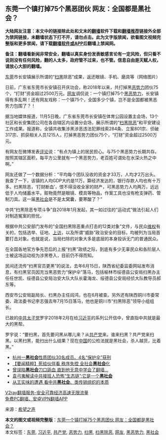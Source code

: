  <h2>东莞一个镇打掉75个黑恶团伙 网友：全国都是黑社会？</h2> <p class="notice"><b>大陆网友注意：本文中的链接除此处和文末的<a href="https://github.com/bannedbook/fanqiang" >翻墙</a>软件下载和<a href="https://github.com/killgcd/justmysocks/blob/master/README.md">翻墙推荐</a>链接外全部为禁网链接，未翻墙状态下打不开，请勿点击。此为文字版禁闻，欲看图文视频完整版和更多禁闻，请下载<a href="https://github.com/bannedbook/fanqiang">翻墙软件或APP</a>后翻墙上禁闻网。</p><p>备注：翻墙看新闻非常安全，翻墙以真实身份发表敏感言论有一定风险，但只看不说则没有任何风险，翻的人太多，政府管不过来，也不管。信息自由是天赋人权，请放心大胆的翻墙。</b></p>  <div class="entry"> <p id="conimg"></p> <p><a href="https://www.bannedbook.org/bnews/tag/%e4%b8%9c%e8%8e%9e/" class="st_tag internal_tag" rel="tag" title="标签 东莞 下的日志">东莞</a>市长安镇展示所谓的“<a href="https://www.bannedbook.org/bnews/tag/%E6%89%AB%E9%BB%91/" class="st_tag internal_tag" rel="tag" title="标签 扫黑 下的日志">扫黑</a>除恶”成果，返还眼镜、手机、磨具等（网络图片）</p> <p>日前，广东省东莞市长安镇召开庆功会，称2018年以来，共打掉黑<a href="https://www.bannedbook.org/bnews/tag/%E6%81%B6%E5%8A%BF%E5%8A%9B/" class="st_tag internal_tag" rel="tag" title="标签 恶势力 下的日志">恶势力</a>团伙75个，“打财”资金超过2500万元。<a href="https://www.bannedbook.org/bnews/tag/%e7%bd%91%e5%8f%8b/" class="st_tag internal_tag" rel="tag" title="标签 网友 下的日志">网友</a>调侃说：一个镇打掉75个<a href="https://www.bannedbook.org/bnews/tag/%E9%BB%91%E6%81%B6%E5%8A%BF%E5%8A%9B/" class="st_tag internal_tag" rel="tag" title="标签 黑恶势力 下的日志">黑恶势力</a>，长安镇得有多乱啊！还有网友戏称：一个镇75个，全国多少个镇，岂不是全国都被黑恶势力包围了？！</p>  <p>据当地媒体报道，11月5日晚，广东省东莞市长安镇在体育公园设置主会场，13个社区和长安集团公司在各自辖区内设置分会场，展示所谓的“<a href="https://www.bannedbook.org/bnews/tag/%E6%89%AB%E9%BB%91%E9%99%A4%E6%81%B6/" class="st_tag internal_tag" rel="tag" title="标签 扫黑除恶 下的日志">扫黑除恶</a>”和平安建设工作成果。报道称，全镇共收集涉黑涉恶违法犯罪线索284条、立案801宗、侦破317宗、抓获相关人员1215人，打掉黑恶势力团伙75个，“打财”资金超过2500万元。</p> <p>有网友在微博发表<span class='wp_keywordlink_affiliate'><a href="https://www.bannedbook.org/bnews/comments/" title="新闻评论" target="_blank">评论</a></span>说：“有点为镇上的居民担心。与75个黑恶势力长期共存。按照其辖区面积，每平方公里就有一个黑恶势力，老百姓可谓处在水深火热之中啊。”</p> <p>网友还做了一个数据分析：“平均每个团队没收的资金才33万，人均才2万出头。我查了一下，该镇的人均GDP大约是11万，算经济发达的，银行存款人均也有十万多。扫黑除恶，‘打财断血’，恨不得没收全家的财产，可黑恶势力人均两万，远远低于人均储蓄水平。赃物竟然是眼镜、模具等物品，作案工具也没有枪支弹药、管制刀具。这一届<a href="https://www.bannedbook.org/bnews/tag/%e9%bb%91%e7%a4%be%e4%bc%9a/" class="st_tag internal_tag" rel="tag" title="标签 黑社会 下的日志">黑社会</a>是不是太窝囊，要寒酸了？”</p>  <p>中共“扫黑除恶专项斗争”自2018年1月发起，其一如过往的“运动式”做法引起人们对制造冤案的担忧。</p> <p>根据中共公安部门发布的“全国扫黑除恶重点打击的12类对象”文件，与民众<span class='wp_keywordlink_affiliate'><a href="https://www.bannedbook.org/bnews/weiquan/" title="维权" target="_blank">维权</a></span>有关的，包括选举、征地、<span class='wp_keywordlink_affiliate'><a href="https://www.bannedbook.org/bnews/weiquan/" title="上访" target="_blank">上访</a></span>，以及所谓“威胁”政治安全的目标，均被列为当局首要打击对象。也就是说，当局扫除的对象大多是底层的本身投诉无门的普通民众。</p> <p>在全国各地官方争先恐后的上报“扫黑”政绩之际，到底有多少无辜民众和各阶层人士被这场运动视为涉黑卷入，目前仍不得而知。</p>  <p>民间还流传“扫黑官员更黑”的说法，去年6月15日，陕西省纪委监委网站发布消息，有扫黑官员因充当黑恶势力“保护伞”落马，包括榆林市绥德县公安局扫黑办主任任世凯、绥德县公安局治安大队大队长霍海龙、绥德县公安局经侦大队教导员郝东等。</p> <p>西安市公安局副局长、扫黑办主任阎鸿，也在6月被查。另外还有陕西铜川市委常委、政法委书记李志强去年7月15日落马，他也是铜川市“扫黑除恶”领导小组组长。</p> <p>已故的<span class='wp_keywordlink'><a href="https://www.bannedbook.org/forum2/topic250.html" title="中共「太子党」" target="_blank">中共太子党</a></span>罗宇2018年2月在给<a href="https://www.bannedbook.org/bnews/tag/%e4%b9%a0%e8%bf%91%e5%b9%b3/" class="st_tag internal_tag" rel="tag" title="标签 习近平 下的日志">习近平</a>的系列公开信中，曾直指中共就是最大的黑帮。</p>  <p>罗宇说：“要扫黑，首先要问黑从哪儿来？从<a href="https://www.bannedbook.org/bnews/tag/%e5%85%b1%e4%ba%a7%e5%85%9a/" class="st_tag internal_tag" rel="tag" title="标签 共产党 下的日志">共产党</a>来。谁来扫黑？共产党来扫黑。以黑扫黑，能扫出什么结果？现在<span class='wp_keywordlink_affiliate'><a href="https://www.bannedbook.org/" title="中国" target="_blank">中国</a></span>的公检法就是黑社会，杀人越货，比着黑。”</p> <ul class='op-related-articles' title='相关阅读'> <li><a href='https://www.bannedbook.org/bnews/baitai/20201010/1411323.html' target='_blank'>杭州一<b>黑社会</b>性质团伙30名成员、4名“保护伞”获刑</a></li> <li><a href='https://www.bannedbook.org/bnews/cbnews/20201001/1406267.html' target='_blank'>【要闻精粹】死给伙伴看 秩序失控 全社会<b>黑社会</b>化</a></li> <li><a href='https://www.bannedbook.org/bnews/topimagenews/20200928/1404412.html' target='_blank'>曾误陷<b>黑社会</b>刀口舔血 直到他无意中学会了翻墙...</a></li> <li><a href='https://www.bannedbook.org/bnews/comments/20200921/1400189.html' target='_blank'>袁弓夷解读中共接班人恐怖“生态链”:它是一个<b>黑社会</b></a></li> <li><a href='https://www.bannedbook.org/bnews/comments/20200907/1392174.html' target='_blank'>从王实味的遭遇 看中共<b>黑社会</b>、类传销组织的本质</a></li> </ul> <p class="texttj"> <a href="https://www.bannedbook.org/forum23/topic22702.html" target="_blank">V2ray翻墙服务-安全可靠经济高速无限流量</a><br/> <a href="https://github.com/bannedbook/fanqiang/wiki/%E7%A6%81%E9%97%BB%E7%BD%91%E5%AE%89%E5%8D%93%E7%BF%BB%E5%A2%99%E6%96%B0%E9%97%BBAPP" target="_blank">免费PC翻墙、安卓VPN翻墙APP</a></p><p> 来源：<span class='wp_keywordlink_affiliate'><a href="https://www.soundofhope.org" title="希望之声" target="_blank">希望之声</a></span> </p><a name='sharetosocial'></a>       <div><b>本文的图文或视频完整版</b>：<a href='https://www.bannedbook.org/bnews/cbnews/20201108/1427833.html'>东莞一个镇打掉75个黑恶团伙 网友：全国都是黑社会？</a></div>  </div><!--END ENTRY--> <div class="postfooter"> <div>本文标签：<a href="https://www.bannedbook.org/bnews/tag/%e4%b8%9c%e8%8e%9e/" rel="tag">东莞</a>, <a href="https://www.bannedbook.org/bnews/tag/%e4%b9%a0%e8%bf%91%e5%b9%b3/" rel="tag">习近平</a>, <a href="https://www.bannedbook.org/bnews/tag/%e5%85%b1%e4%ba%a7%e5%85%9a/" rel="tag">共产党</a>, <a href="https://www.bannedbook.org/bnews/tag/%E6%81%B6%E5%8A%BF%E5%8A%9B/" rel="tag">恶势力</a>, <a href="https://www.bannedbook.org/bnews/tag/%E6%89%AB%E9%BB%91/" rel="tag">扫黑</a>, <a href="https://www.bannedbook.org/bnews/tag/%E6%89%AB%E9%BB%91%E9%99%A4%E6%81%B6/" rel="tag">扫黑除恶</a>, <a href="https://www.bannedbook.org/bnews/tag/%e7%bd%91%e5%8f%8b/" rel="tag">网友</a>, <a href="https://www.bannedbook.org/bnews/tag/%E9%BB%91%E6%81%B6%E5%8A%BF%E5%8A%9B/" rel="tag">黑恶势力</a>, <a href="https://www.bannedbook.org/bnews/tag/%e9%bb%91%e7%a4%be%e4%bc%9a/" rel="tag">黑社会</a></div>  </div><!--END POSTFOOTER--> 